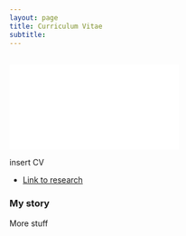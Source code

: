 ```yaml
---
layout: page
title: Curriculum Vitae
subtitle: 
---
```




<div class="text-center">
 

  <br/>

  <embed src="assets/img/CV_Leeland_Rogers.pdf" type="application/pdf" />
</div>



insert CV

- [Link to research](https://leeloew.github.io/research/)

### My story

More stuff
